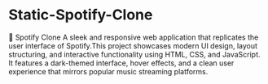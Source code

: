 # Static-Spotify-Clone
🎵 Spotify Clone A sleek and responsive web application that replicates the user interface of Spotify.This project showcases modern UI design, layout structuring, and interactive functionality using HTML, CSS, and JavaScript. It features a dark-themed interface, hover effects, and a clean user experience that mirrors popular music streaming platforms.
